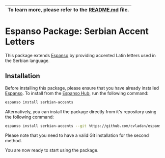 | To learn more, please refer to the [README.md](serbian-accents/README.md) file. |
|---|

# Espanso Package: Serbian Accent Letters

This package extends [Espanso](https://espanso.org) by providing accented Latin letters used in the Serbian language.

## Installation

Before installing this package, please ensure that you have already installed [Espanso](https://espanso.org/install). To install from the [Espanso Hub](https://hub.espanso.org/), run the following command:

```sh
espanso install serbian-accents
```

Alternatively, you can install the package directly from it's repository using the following command:

```sh
espanso install serbian-accents --git https://github.com/cvladan/espanso-serbian-accents-package --external
```

Please note that you need to have a valid Git installation for the second method.

You are now ready to start using the package.
